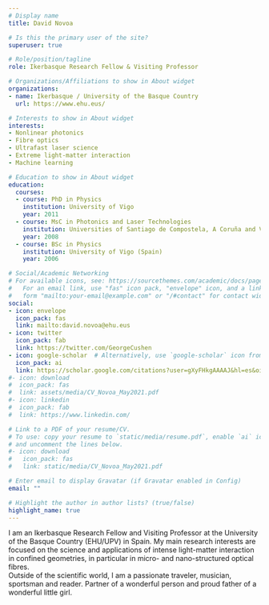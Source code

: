 ```yaml
---
# Display name
title: David Novoa

# Is this the primary user of the site?
superuser: true

# Role/position/tagline
role: Ikerbasque Research Fellow & Visiting Professor

# Organizations/Affiliations to show in About widget
organizations:
- name: Ikerbasque / University of the Basque Country
  url: https://www.ehu.eus/

# Interests to show in About widget
interests:
- Nonlinear photonics
- Fibre optics
- Ultrafast laser science
- Extreme light-matter interaction
- Machine learning

# Education to show in About widget
education:
  courses:
  - course: PhD in Physics
    institution: University of Vigo
    year: 2011
  - course: MsC in Photonics and Laser Technologies
    institution: Universities of Santiago de Compostela, A Coruña and Vigo (Spain)
    year: 2008
  - course: BSc in Physics
    institution: University of Vigo (Spain)
    year: 2006

# Social/Academic Networking
# For available icons, see: https://sourcethemes.com/academic/docs/page-builder/#icons
#   For an email link, use "fas" icon pack, "envelope" icon, and a link in the
#   form "mailto:your-email@example.com" or "/#contact" for contact widget.
social:
- icon: envelope
  icon_pack: fas
  link: mailto:david.novoa@ehu.eus
- icon: twitter
  icon_pack: fab
  link: https://twitter.com/GeorgeCushen
- icon: google-scholar  # Alternatively, use `google-scholar` icon from `ai` icon pack
  icon_pack: ai
  link: https://scholar.google.com/citations?user=gXyFHkgAAAAJ&hl=es&oi=ao
#- icon: download
#  icon_pack: fas
#  link: assets/media/CV_Novoa_May2021.pdf
#- icon: linkedin
#  icon_pack: fab
#  link: https://www.linkedin.com/

# Link to a PDF of your resume/CV.
# To use: copy your resume to `static/media/resume.pdf`, enable `ai` icons in `params.toml`, 
# and uncomment the lines below.
#- icon: download
#   icon_pack: fas
#   link: static/media/CV_Novoa_May2021.pdf

# Enter email to display Gravatar (if Gravatar enabled in Config)
email: ""

# Highlight the author in author lists? (true/false)
highlight_name: true
---
```


I am an Ikerbasque Research Fellow and Visiting Professor at the University of the Basque Country (EHU/UPV) in Spain. My main research interests are focused on the science and applications of intense light-matter interaction in confined geometries, in particular in micro- and nano-structured optical fibres.  
Outside of the scientific world, I am a passionate traveler, musician, sportsman and reader. Partner of a wonderful person and proud father of a wonderful little girl.

